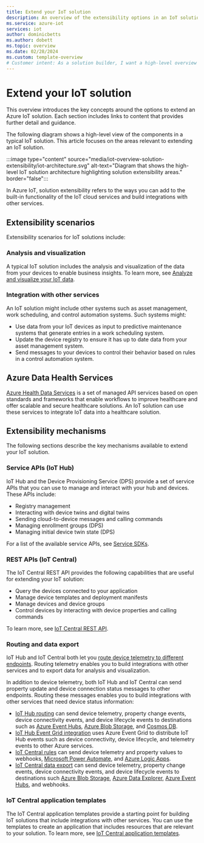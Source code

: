 ```yaml
---
title: Extend your IoT solution
description: An overview of the extensibility options in an IoT solution.
ms.service: azure-iot
services: iot
author: dominicbetts
ms.author: dobett
ms.topic: overview
ms.date: 02/28/2024
ms.custom: template-overview
# Customer intent: As a solution builder, I want a high-level overview of the options for extending an IoT solution so that I can easily find relevant content for my scenario.
---
```


# Extend your IoT solution

This overview introduces the key concepts around the options to extend an Azure IoT solution. Each section includes links to content that provides further detail and guidance.

The following diagram shows a high-level view of the components in a typical IoT solution. This article focuses on the areas relevant to extending an IoT solution.

:::image type="content" source="media/iot-overview-solution-extensibility/iot-architecture.svg" alt-text="Diagram that shows the high-level IoT solution architecture highlighting solution extensibility areas." border="false":::

In Azure IoT, solution extensibility refers to the ways you can add to the built-in functionality of the IoT cloud services and build integrations with other services.

## Extensibility scenarios

Extensibility scenarios for IoT solutions include:

### Analysis and visualization

A typical IoT solution includes the analysis and visualization of the data from your devices to enable business insights. To learn more, see [Analyze and visualize your IoT data](iot-overview-analyze-visualize.md).

### Integration with other services

An IoT solution might include other systems such as asset management, work scheduling, and control automation systems. Such systems might:

- Use data from your IoT devices as input to predictive maintenance systems that generate entries in a work scheduling system.
- Update the device registry to ensure it has up to date data from your asset management system.
- Send messages to your devices to control their behavior based on rules in a control automation system.

## Azure Data Health Services

[Azure Health Data Services](../healthcare-apis/healthcare-apis-overview.md) is a set of managed API services based on open standards and frameworks that enable workflows to improve healthcare and offer scalable and secure healthcare solutions. An IoT solution can use these services to integrate IoT data into a healthcare solution.

## Extensibility mechanisms

The following sections describe the key mechanisms available to extend your IoT solution.

### Service APIs (IoT Hub)

IoT Hub and the Device Provisioning Service (DPS) provide a set of service APIs that you can use to manage and interact with your hub and devices. These APIs include:

- Registry management
- Interacting with device twins and digital twins
- Sending cloud-to-device messages and calling commands
- Managing enrollment groups (DPS)
- Managing initial device twin state (DPS)

For a list of the available service APIs, see [Service SDKs](iot-sdks.md#iot-hub-service-sdks).

### REST APIs (IoT Central)

The IoT Central REST API provides the following capabilities that are useful for extending your IoT solution:

- Query the devices connected to your application
- Manage device templates and deployment manifests
- Manage devices and device groups
- Control devices by interacting with device properties and calling commands

To learn more, see [IoT Central REST API](../iot-central/core/howto-query-with-rest-api.md).

### Routing and data export

IoT Hub and IoT Central both let you [route device telemetry to different endpoints](iot-overview-message-processing.md#iot-hub-routing). Routing telemetry enables you to build integrations with other services and to export data for analysis and visualization.

In addition to device telemetry, both IoT Hub and IoT Central can send property update and device connection status messages to other endpoints. Routing these messages enables you to build integrations with other services that need device status information:

- [IoT Hub routing](../iot-hub/iot-hub-devguide-messages-d2c.md) can send device telemetry, property change events, device connectivity events, and device lifecycle events to destinations such as [Azure Event Hubs](../event-hubs/event-hubs-about.md), [Azure Blob Storage](../storage/blobs/storage-blobs-overview.md), and [Cosmos DB](/azure/cosmos-db/introduction).
- [IoT Hub Event Grid integration](../iot-hub/iot-hub-event-grid.md) uses Azure Event Grid to distribute IoT Hub events such as device connectivity, device lifecycle, and telemetry events to other Azure services.
- [IoT Central rules](../iot-central/core/howto-configure-rules.md) can send device telemetry and property values to webhooks, [Microsoft Power Automate](/power-automate/getting-started/), and [Azure Logic Apps](/azure/logic-apps/logic-apps-overview/).
- [IoT Central data export](../iot-central/core/howto-export-data.md) can send device telemetry, property change events, device connectivity events, and device lifecycle events to destinations such [Azure Blob Storage](../storage/blobs/storage-blobs-overview.md), [Azure Data Explorer](/azure/data-explorer/data-explorer-overview/), [Azure Event Hubs](../event-hubs/event-hubs-about.md), and webhooks.

### IoT Central application templates

The IoT Central application templates provide a starting point for building IoT solutions that include integrations with other services. You can use the templates to create an application that includes resources that are relevant to your solution. To learn more, see [IoT Central application templates](../iot-central/core/howto-create-iot-central-application.md#create-and-use-a-custom-application-template).
